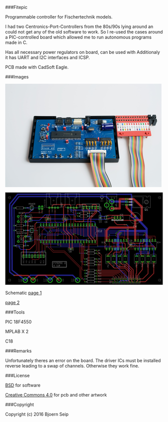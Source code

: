
###Fitepic

Programmable controller for Fischertechnik models.

I had two Centronics-Port-Controllers from the 80s/90s lying around an could not get any of the old software to work. So I re-used the cases around a PIC-controlled board which allowed me to run autonomous programs made in C.

Has all necessary power regulators on board, can be used with Additionaly it has UART and I2C interfaces and ICSP.

PCB made with CadSoft Eagle.

###Images

![Eagle PCB](Images/500_fitepic-1.JPG)

![Eagle PCB](Images/fite-controller-1-main.brd.png)

Schematic [ page 1](Images/fite-controller-1-main.sch-1.png)

[ page 2](Images/fite-controller-1-main.sch-2.png)


###Tools

PIC 18F4550

MPLAB X 2

C18

###Remarks

Unfortunately theres an error on the board. The driver ICs must be installed reverse leading to a swap of channels. Otherwise they work fine.

###License

[BSD](LICENSE-BSD.txt) for software

[Creative Commons 4.0](LICENSE-CC.txt) for pcb and other artwork

###Copyright

Copyright (c) 2016 Bjoern Seip

